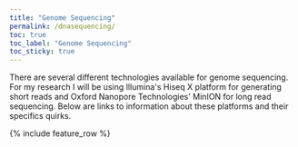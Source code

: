 ```yaml
---
title: "Genome Sequencing"
permalink: /dnasequencing/
toc: true
toc_label: "Genome Sequencing"
toc_sticky: true
---
```


There are several different technologies available for genome sequencing. For my research I will be using Illumina's Hiseq X platform for generating short reads and Oxford Nanopore Technologies' MinION for long read sequencing. Below are links to information about these platforms and their specifics quirks.


{% include feature_row %}

